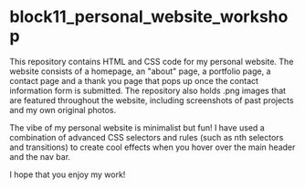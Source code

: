 # block11_personal_website_workshop
This repository contains HTML and CSS code for my personal website. The website consists of a homepage, an "about" page, a portfolio page, a contact page and a thank you page that pops up once the contact information form is submitted. The repository also holds .png images that are featured throughout the website, including screenshots of past projects and my own original photos. 

The vibe of my personal website is minimalist but fun! I have used a combination of advanced CSS selectors and rules (such as nth selectors and transitions) to create cool effects when you hover over the main header and the nav bar. 

I hope that you enjoy my work!
